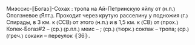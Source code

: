 ---
---

Миэссис-⟦Богаз⟧-Сохах
: тропа на Ай-Петринскую яйлу от ⦅н.п.⦆ Оползневое ⦅Ялт.⦆. Проходит через крутую расселину у подножия ⦅г.⦆ Спирады, в 3 км. к ⦅ССВ⦆ от этого ⦅н.п.⦆ и в 1,5 км. к ⦅СВ⦆ от ⦅прох.⦆ Копек-Богаз#2 – ⦅ср.⦆ ⦅р.пл.⦆ меис – ; ⦅ср.⦆ ⦅тюрк.⦆ сокпак – тропа; ⦅ср.⦆ ⦅греч.⦆ сокаки – переулок ⦃З6⦄.
